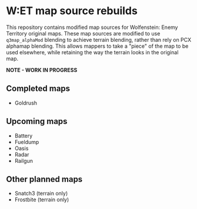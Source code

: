 # W:ET map source rebuilds
This repository contains modified map sources for Wolfenstein: Enemy Territory original maps. These map sources are modified to use `q3map_alphaMod` blending to achieve terrain blending, rather than rely on PCX alphamap blending. This allows mappers to take a "piece" of the map to be used elsewhere, while retaining the way the terrain looks in the original map.

**NOTE - WORK IN PROGRESS**

## Completed maps
* Goldrush

## Upcoming maps
* Battery
* Fueldump
* Oasis
* Radar
* Railgun

## Other planned maps
* Snatch3 (terrain only)
* Frostbite (terrain only)
